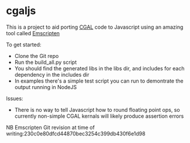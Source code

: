 cgaljs
======

This is a project to aid porting [CGAL](http://www.cgal.org/) code to Javascript using an amazing tool called [Emscripten](https://github.com/kripken/emscripten) 

To get started:

* Clone the Git repo
* Run the build_all.py script
* You should find the generated libs in the libs dir, and includes for each dependency in the includes dir
* In examples there's a simple test script you can run to demontrate the output running in NodeJS

Issues:

* There is no way to tell Javascript how to round floating point ops, so currently non-simple CGAL kernals will likely produce assertion errors


NB Emscripten Git revision at time of writing:230c0e80dfcd44870bec3254c399db430f6e1d98
